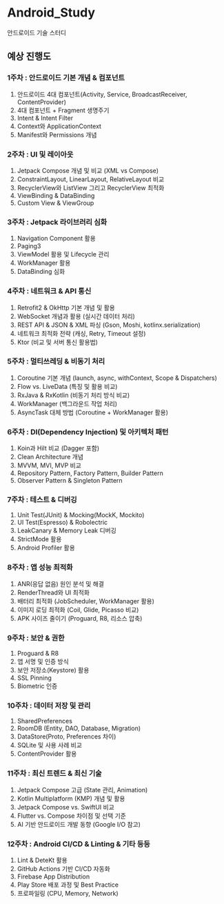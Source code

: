 # Android_Study
안드로이드 기술 스터디


## 예상 진행도
### **1주차 : 안드로이드 기본 개념 & 컴포넌트**

1. 안드로이드 4대 컴포넌트(Activity, Service, BroadcastReceiver, ContentProvider)
2. 4대 컴포넌트 + Fragment 생명주기
3. Intent & Intent Filter
4. Context와 ApplicationContext
5. Manifest와 Permissions 개념

### **2주차 : UI 및 레이아웃**

1. Jetpack Compose 개념 및 비교 (XML vs Compose)
2. ConstraintLayout, LinearLayout, RelativeLayout 비교
3. RecyclerView와 ListView 그리고 RecyclerView 최적화
4. ViewBinding & DataBinding 
5. Custom View & ViewGroup

### **3주차 : Jetpack 라이브러리 심화**

1. Navigation Component 활용
2. Paging3
3. ViewModel 활용 및 Lifecycle 관리
4. WorkManager 활용
5. DataBinding 심화

### **4주차 : 네트워크 & API 통신**

1. Retrofit2 & OkHttp 기본 개념 및 활용
2. WebSocket 개념과 활용 (실시간 데이터 처리)
3. REST API & JSON & XML 파싱 (Gson, Moshi, kotlinx.serialization)
4. 네트워크 최적화 전략 (캐싱, Retry, Timeout 설정)
5. Ktor (비교 및 서버 통신 활용법)

### **5주차 : 멀티쓰레딩 & 비동기 처리**

1. Coroutine 기본 개념 (launch, async, withContext, Scope & Dispatchers)
2. Flow vs. LiveData (특징 및 활용 비교)
3. RxJava & RxKotlin (비동기 처리 방식 비교)
4. WorkManager (백그라운드 작업 처리)
5. AsyncTask 대체 방법 (Coroutine + WorkManager 활용)

### **6주차 : DI(Dependency Injection) 및 아키텍처 패턴**

1. Koin과 Hilt 비교 (Dagger 포함)
2. Clean Architecture 개념
3. MVVM, MVI, MVP 비교
4. Repository Pattern, Factory Pattern, Builder Pattern
5. Observer Pattern & Singleton Pattern

### **7주차 : 테스트 & 디버깅**

1. Unit Test(JUnit) & Mocking(MockK, Mockito)
2. UI Test(Espresso) & Robolectric
3. LeakCanary & Memory Leak 디버깅
4. StrictMode 활용
5. Android Profiler 활용

### **8주차 : 앱 성능 최적화**

1. ANR(응답 없음) 원인 분석 및 해결
2. RenderThread와 UI 최적화
3. 배터리 최적화 (JobScheduler, WorkManager 활용)
4. 이미지 로딩 최적화 (Coil, Glide, Picasso 비교)
5. APK 사이즈 줄이기 (Proguard, R8, 리소스 압축)

### **9주차 : 보안 & 권한**

1. Proguard & R8
2. 앱 서명 및 인증 방식
3. 보안 저장소(Keystore) 활용
4. SSL Pinning
5. Biometric 인증

### **10주차 : 데이터 저장 및 관리**

1. SharedPreferences
2. RoomDB (Entity, DAO, Database, Migration)
3. DataStore(Proto, Preferences 차이)
4. SQLite 및 사용 사례 비교
5. ContentProvider 활용

### **11주차 : 최신 트렌드 & 최신 기술**

1. Jetpack Compose 고급 (State 관리, Animation)
2. Kotlin Multiplatform (KMP) 개념 및 활용
3. Jetpack Compose vs. SwiftUI 비교
4. Flutter vs. Compose 차이점 및 선택 기준
5. AI 기반 안드로이드 개발 동향 (Google I/O 참고)

### **12주차 : Android CI/CD & Linting & 기타 등등**

1. Lint & DeteKt 활용
2. GitHub Actions 기반 CI/CD 자동화
3. Firebase App Distribution
4. Play Store 배포 과정 및 Best Practice
5. 프로파일링 (CPU, Memory, Network)
